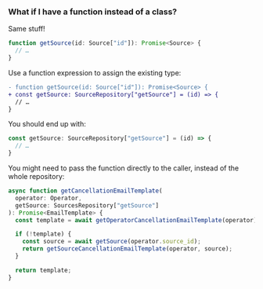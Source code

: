 
### What if I have a function instead of a class?

Same stuff!

```ts
function getSource(id: Source["id"]): Promise<Source> {
  // …
}
```

Use a function expression to assign the existing type:

```diff
- function getSource(id: Source["id"]): Promise<Source> {
+ const getSource: SourceRepository["getSource"] = (id) => {
  // …
}
```

You should end up with:

```ts
const getSource: SourceRepository["getSource"] = (id) => {
  // …
}
```

You might need to pass the function directly to the caller, instead of the whole repository:

```ts
async function getCancellationEmailTemplate(
  operator: Operator,
  getSource: SourcesRepository["getSource"]
): Promise<EmailTemplate> {
  const template = await getOperatorCancellationEmailTemplate(operator);

  if (!template) {
    const source = await getSource(operator.source_id);
    return getSourceCancellationEmailTemplate(operator, source);
  }

  return template;
}
```
